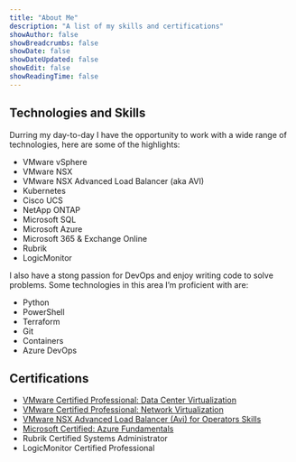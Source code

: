 ```yaml
---
title: "About Me"
description: "A list of my skills and certifications"
showAuthor: false
showBreadcrumbs: false
showDate: false
showDateUpdated: false
showEdit: false
showReadingTime: false
---
```


## Technologies and Skills

Durring my day-to-day I have the opportunity to work with a wide range of technologies, here are some of the highlights:

* VMware vSphere
* VMware NSX
* VMware NSX Advanced Load Balancer (aka AVI)
* Kubernetes
* Cisco UCS
* NetApp ONTAP
* Microsoft SQL
* Microsoft Azure
* Microsoft 365 & Exchange Online
* Rubrik
* LogicMonitor

I also have a stong passion for DevOps and enjoy writing code to solve problems. Some technologies in this area I’m proficient with are:

* Python
* PowerShell
* Terraform
* Git
* Containers
* Azure DevOps

## Certifications

* [VMware Certified Professional: Data Center Virtualization](https://www.credly.com/badges/bd73689e-12f2-4e64-aec0-c50470a9e272)
* [VMware Certified Professional: Network Virtualization](https://www.credly.com/badges/24b2bcb0-afac-4d22-a510-39a209ed3edc)
* [VMware NSX Advanced Load Balancer (Avi) for Operators Skills](https://www.credly.com/badges/588dc02e-ea4e-4ffd-87d3-580fc34249e4)
* [Microsoft Certified: Azure Fundamentals](https://www.credly.com/earner/earned/badge/3587303b-1d58-4096-9350-fb0df6c18cda)
* Rubrik Certified Systems Administrator
* LogicMonitor Certified Professional
